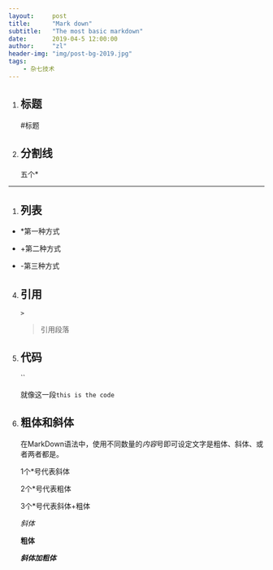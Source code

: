 ```yaml
---
layout:     post
title:      "Mark down"
subtitle:   "The most basic markdown"
date:       2019-04-5 12:00:00
author:     "zl"
header-img: "img/post-bg-2019.jpg"
tags:
    - 杂七技术
---
```


1. ## 标题  
     #标题
2. ## 分割线
    五个*
******
1. ## 列表
* *第一种方式
+ +第二种方式
- -第三种方式
4. ## 引用
   `>`
   > 引用段落
5. ## 代码
   ``

   就像这一段`this is the code`
6. ## 粗体和斜体
    在MarkDown语法中，使用不同数量的*内容*号即可设定文字是粗体、斜体、或者两者都是。

    1个*号代表斜体 

    2个*号代表粗体

    3个*号代表斜体+粗体

   *斜体*

   **粗体**

   ***斜体加粗体***
